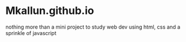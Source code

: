 # Mkallun.github.io

nothing more than a mini project to study web dev using html, css and a sprinkle of javascript
